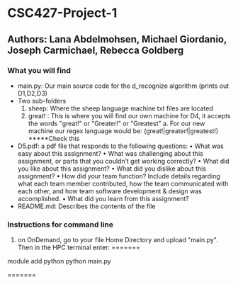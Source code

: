 # CSC427-Project-1 
## Authors: Lana Abdelmohsen, Michael Giordanio, Joseph Carmichael, Rebecca Goldberg
### What you will find  
- main.py: Our main source code for the d_recognize algorithm (prints out D1,D2,D3) 
- Two sub-folders 
    1. sheep: Where the sheep language machine txt files are located   
    2. great! : This is where you will find our own machine for D4, it accepts the words "great!" or "Greater!" or "Greatest"
        a. For our new machine our regex language would be: (great!|greater!|greatest!) *****Check this
- D5.pdf: a pdf file that responds to the following questions: 
    • What was easy about this assignment?
    • What was challenging about this assignment, or parts that you couldn’t
      get working correctly?
    • What did you like about this assignment?
    • What did you dislike about this assignment?
    • How did your team function? Include details regarding what each team
      member contributed, how the team communicated with each other, and
      how team software development & design was accomplished. 
    • What did you learn from this assignment? 
- README.md: Describes the contents of the file

### Instructions for command line 

1. on OnDemand, go to your file Home Directory and upload "main.py". Then in the HPC terminal enter: 
=======

module add python 
python main.py 

=======
